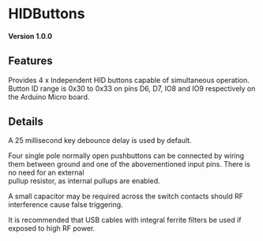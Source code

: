 # HIDButtons

#### Version 1.0.0
## Features

Provides 4 x Independent HID buttons capable of simultaneous operation.  Button ID range is 0x30 to 0x33 on pins D6, D7, IO8 and IO9 respectively on the Arduino Micro board.
## Details

A 25 millisecond key debounce delay is used by default.

Four single pole normally open pushbuttons can be
connected by wiring them between ground and one of the
abovementioned input pins. There is no need for an external  
pullup resistor, as internal pullups are enabled.

A small capacitor may be required across the switch contacts should RF interference cause false triggering.

It is recommended that USB cables with integral ferrite filters be used if exposed to high RF power.
